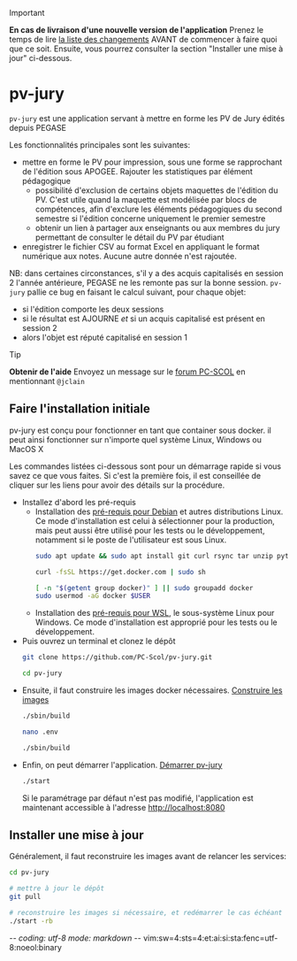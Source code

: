 > [!IMPORTANT]
> **En cas de livraison d'une nouvelle version de l'application**
> Prenez le temps de lire [la liste des changements](CHANGES.md) AVANT de
> commencer à faire quoi que ce soit. Ensuite, vous pourrez consulter la section
> "Installer une mise à jour" ci-dessous.

# pv-jury

`pv-jury` est une application servant à mettre en forme les PV de Jury édités
depuis PEGASE

Les fonctionnalités principales sont les suivantes:
- mettre en forme le PV pour impression, sous une forme se rapprochant de
  l'édition sous APOGEE. Rajouter les statistiques par élément pédagogique
  - possibilité d'exclusion de certains objets maquettes de l'édition du PV.
    C'est utile quand la maquette est modélisée par blocs de compétences, afin
    d'exclure les éléments pédagogiques du second semestre si l'édition concerne
    uniquement le premier semestre
  - obtenir un lien à partager aux enseignants ou aux membres du jury permettant
    de consulter le détail du PV par étudiant
- enregistrer le fichier CSV au format Excel en appliquant le format numérique
  aux notes. Aucune autre donnée n'est rajoutée.

NB: dans certaines circonstances, s'il y a des acquis capitalisés en session 2
l'année antérieure, PEGASE ne les remonte pas sur la bonne session. `pv-jury`
pallie ce bug en faisant le calcul suivant, pour chaque objet:
- si l'édition comporte les deux sessions
- si le résultat est AJOURNE *et*
  si un acquis capitalisé est présent en session 2
- alors l'objet est réputé capitalisé en session 1

> [!TIP]
> **Obtenir de l'aide**
> Envoyez un message sur le [forum PC-SCOL](https://forum.pc-scol.fr)
> en mentionnant `@jclain`

## Faire l'installation initiale

pv-jury est conçu pour fonctionner en tant que container sous docker. il peut
ainsi fonctionner sur n'importe quel système Linux, Windows ou MacOS X

Les commandes listées ci-dessous sont pour un démarrage rapide si vous savez ce
que vous faites. Si c'est la première fois, il est conseillée de cliquer sur les
liens pour avoir des détails sur la procédure.

* Installez d'abord les pré-requis
  * Installation des [pré-requis pour Debian](documentation/00prerequis-linux.md)
    et autres distributions Linux. Ce mode d'installation est celui à
    sélectionner pour la production, mais peut aussi être utilisé pour les tests
    ou le développement, notamment si le poste de l'utilisateur est sous Linux.
    ~~~sh
    sudo apt update && sudo apt install git curl rsync tar unzip python3 gawk
    ~~~
    ~~~sh
    curl -fsSL https://get.docker.com | sudo sh
    ~~~
    ~~~sh
    [ -n "$(getent group docker)" ] || sudo groupadd docker
    sudo usermod -aG docker $USER
    ~~~
  * Installation des [pré-requis pour WSL](documentation/00prerequis-wsl.md), le
    sous-système Linux pour Windows. Ce mode d'installation est approprié pour
    les tests ou le développement.
* Puis ouvrez un terminal et clonez le dépôt
  ~~~sh
  git clone https://github.com/PC-Scol/pv-jury.git
  ~~~
  ~~~sh
  cd pv-jury
  ~~~
* Ensuite, il faut construire les images docker nécessaires.
  [Construire les images](documentation/02construire-images.md)
  ~~~sh
  ./sbin/build
  ~~~
  ~~~sh
  nano .env
  ~~~
  ~~~sh
  ./sbin/build
  ~~~
* Enfin, on peut démarrer l'application.
  [Démarrer pv-jury](documentation/03demarrage.md)
  ~~~sh
  ./start
  ~~~
  Si le paramétrage par défaut n'est pas modifié, l'application est maintenant
  accessible à l'adresse <http://localhost:8080>

## Installer une mise à jour

Généralement, il faut reconstruire les images avant de relancer les services:
~~~sh
cd pv-jury

# mettre à jour le dépôt
git pull

# reconstruire les images si nécessaire, et redémarrer le cas échéant
./start -rb
~~~

-*- coding: utf-8 mode: markdown -*- vim:sw=4:sts=4:et:ai:si:sta:fenc=utf-8:noeol:binary
